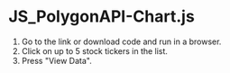 # JS_PolygonAPI-Chart.js

1. Go to the link or download code and run in a browser.
2. Click on up to 5 stock tickers in the list.
3. Press "View Data".
